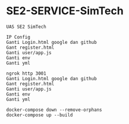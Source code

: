 # SE2-SERVICE-SimTech
    UAS SE2 SimTech

    IP Config
    Ganti Login.html google dan github
    Gant register.html
    Ganti user/app.js
    Ganti env
    Ganti yml

    ngrok http 3001
    Ganti Login.html google dan github
    Gant register.html
    Ganti user/app.js
    Ganti env
    Ganti yml

    docker-compose down --remove-orphans
    docker-compose up --build